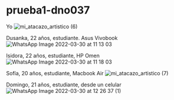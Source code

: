 # prueba1-dno037

Yo
![mi_atacazo_artistico (6)](https://user-images.githubusercontent.com/101232753/160861033-acf58626-badf-4712-ad04-ee652e818dcb.jpg)

Dusanka, 22 años, estudiante. Asus Vivobook
![WhatsApp Image 2022-03-30 at 11 13 03](https://user-images.githubusercontent.com/101232753/160860212-f9cb76ca-2450-4eeb-801b-72b957e9ced5.jpeg)

Isidora, 22 años, estudiante, HP Omen 
![WhatsApp Image 2022-03-30 at 11 18 03](https://user-images.githubusercontent.com/101232753/160860333-35e5c120-f220-4fd1-aa63-385533c4ae7e.jpeg)

Sofía, 20 años, estudiante, Macbook Air
![mi_atacazo_artistico (7)](https://user-images.githubusercontent.com/101232753/160872061-2c9791f7-5151-45d7-a6af-28047f5c4136.jpg)

Domingo, 21 años, estudiante, desde un celular
![WhatsApp Image 2022-03-30 at 12 26 37 (1)](https://user-images.githubusercontent.com/101232753/160872637-59cac1de-2679-49c5-b07b-73de5d9e5750.jpeg)



